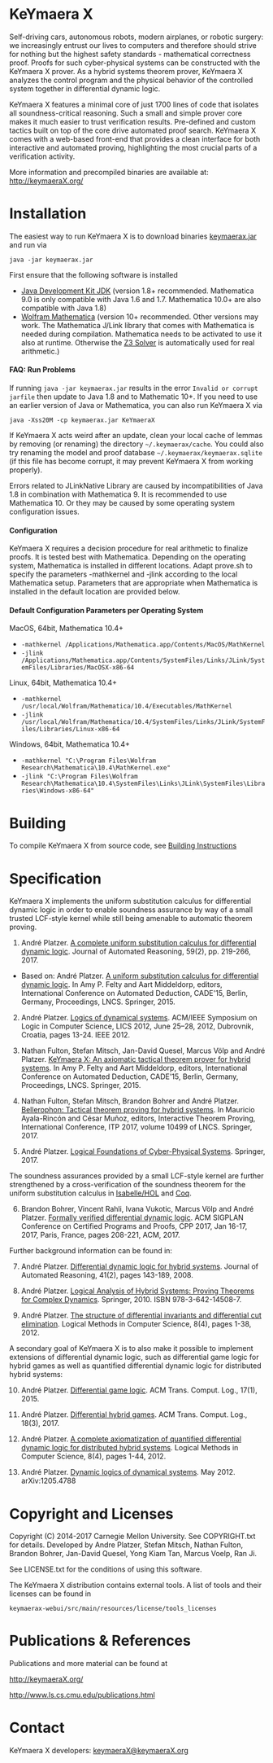 KeYmaera X
==========

Self-driving cars, autonomous robots, modern airplanes, or robotic surgery: we increasingly entrust our lives to computers and therefore should strive for nothing but the highest safety standards - mathematical correctness proof. Proofs for such cyber-physical systems can be constructed with the KeYmaera X prover. As a hybrid systems theorem prover, KeYmaera X analyzes the control program and the physical behavior of the controlled system together in differential dynamic logic.

KeYmaera X features a minimal core of just 1700 lines of code that isolates all soundness-critical reasoning. Such a small and simple prover core makes it much easier to trust verification results. Pre-defined and custom tactics built on top of the core drive automated proof search. KeYmaera X comes with a web-based front-end that provides a clean interface for both interactive and automated proving, highlighting the most crucial parts of a verification activity.

More information and precompiled binaries are available at:
  http://keymaeraX.org/

Installation
============
The easiest way to run KeYmaera X is to download binaries 
[keymaerax.jar](http://keymaerax.org/keymaerax.jar) and run via

    java -jar keymaerax.jar

First ensure that the following software is installed
- [Java Development Kit JDK](https://java.com/download)
  (version 1.8+ recommended. Mathematica 9.0 is only compatible with Java 1.6 and 1.7. Mathematica 10.0+ are also compatible with Java 1.8)
- [Wolfram Mathematica](https://www.wolfram.com/mathematica/)
  (version 10+ recommended. Other versions may work.
  The Mathematica J/Link library that comes with Mathematica is needed during compilation. Mathematica needs to be activated to use it also at runtime.
  Otherwise the [Z3 Solver](https://github.com/Z3Prover/z3) is automatically used for real arithmetic.)

#### FAQ: Run Problems

If running `java -jar keymaerax.jar` results in the error `Invalid or corrupt jarfile` then update to Java 1.8 and to Mathematic 10+.
If you need to use an earlier version of Java or Mathematica, you can also run KeYmaera X via

    java -Xss20M -cp keymaerax.jar KeYmaeraX

If KeYmaera X acts weird after an update, clean your local cache of lemmas by removing (or renaming) the directory `~/.keymaerax/cache`.
You could also try renaming the model and proof database `~/.keymaerax/keymaerax.sqlite` (if this file has become corrupt, it may prevent KeYmaera X from working properly).

Errors related to JLinkNative Library are caused by incompatibilities of Java 1.8 in combination with Mathematica 9. It is recommended to use Mathematica 10. Or they may be caused by some operating system configuration issues.

#### Configuration
KeYmaera X requires a decision procedure for real arithmetic to finalize proofs. It is tested best with Mathematica.
Depending on the operating system, Mathematica is installed in different locations. Adapt prove.sh to specify the
parameters -mathkernel and -jlink according to the local Mathematica setup. Parameters that are appropriate when
Mathematica is installed in the default location are provided below.

#### Default Configuration Parameters per Operating System
MacOS, 64bit, Mathematica 10.4+
* `-mathkernel /Applications/Mathematica.app/Contents/MacOS/MathKernel`
* `-jlink /Applications/Mathematica.app/Contents/SystemFiles/Links/JLink/SystemFiles/Libraries/MacOSX-x86-64`

Linux, 64bit, Mathematica 10.4+
* `-mathkernel /usr/local/Wolfram/Mathematica/10.4/Executables/MathKernel`
* `-jlink /usr/local/Wolfram/Mathematica/10.4/SystemFiles/Links/JLink/SystemFiles/Libraries/Linux-x86-64`

Windows, 64bit, Mathematica 10.4+
* `-mathkernel "C:\Program Files\Wolfram Research\Mathematica\10.4\MathKernel.exe"`
* `-jlink "C:\Program Files\Wolfram Research\Mathematica\10.4\SystemFiles\Links\JLink\SystemFiles\Libraries\Windows-x86-64"`

Building
========
To compile KeYmaera X from source code, see [Building Instructions](https://github.com/LS-Lab/KeYmaeraX-release/wiki/Building-Instructions)


Specification
=============

KeYmaera X implements the uniform substitution calculus for differential dynamic logic in order to enable soundness assurance by way of a small trusted LCF-style kernel while still being amenable to automatic theorem proving.

1. André Platzer. 
[A complete uniform substitution calculus for differential dynamic logic](http://dx.doi.org/10.1007/s10817-016-9385-1). 
Journal of Automated Reasoning, 59(2), pp. 219-266, 2017.
* Based on: André Platzer. 
[A uniform substitution calculus for differential dynamic logic](http://dx.doi.org/10.1007/978-3-319-21401-6_32). 
In Amy P. Felty and Aart Middeldorp, editors, International Conference on Automated Deduction, CADE'15, Berlin, Germany, Proceedings, LNCS. Springer, 2015.

2. André Platzer.
[Logics of dynamical systems](http://dx.doi.org/10.1109/LICS.2012.13).
ACM/IEEE Symposium on Logic in Computer Science, LICS 2012, June 25–28, 2012, Dubrovnik, Croatia, pages 13-24. IEEE 2012.

3. Nathan Fulton, Stefan Mitsch, Jan-David Quesel, Marcus Völp and André Platzer. 
[KeYmaera X: An axiomatic tactical theorem prover for hybrid systems](http://dx.doi.org/10.1007/978-3-319-21401-6_36). 
In Amy P. Felty and Aart Middeldorp, editors, International Conference on Automated Deduction, CADE'15, Berlin, Germany, Proceedings, LNCS. Springer, 2015. 

4. Nathan Fulton, Stefan Mitsch, Brandon Bohrer and André Platzer. 
[Bellerophon: Tactical theorem proving for hybrid systems](http://dx.doi.org/10.1007/978-3-319-66107-0_14). 
In Mauricio Ayala-Rincón and César Muñoz, editors, Interactive Theorem Proving, International Conference, ITP 2017, volume 10499 of LNCS. Springer, 2017. 

5. André Platzer.
[Logical Foundations of Cyber-Physical Systems](http://lfcps.org/lfcps/).
Springer, 2017.

The soundness assurances provided by a small LCF-style kernel are further strengthened by a cross-verification of the soundness theorem for the uniform substitution calculus in [Isabelle/HOL](https://github.com/LS-Lab/Isabelle-dL) and [Coq](https://github.com/LS-Lab/Coq-dL).

6. Brandon Bohrer, Vincent Rahli, Ivana Vukotic, Marcus Völp and André Platzer.
[Formally verified differential dynamic logic](http://dx.doi.org/10.1145/3018610.3018616).
ACM SIGPLAN Conference on Certified Programs and Proofs, CPP 2017, Jan 16-17, 2017, Paris, France, pages 208-221, ACM, 2017.


Further background information can be found in:

7. André Platzer.
[Differential dynamic logic for hybrid systems](http://dx.doi.org/10.1007/s10817-008-9103-8).
Journal of Automated Reasoning, 41(2), pages 143-189, 2008.

8. André Platzer.
[Logical Analysis of Hybrid Systems: Proving Theorems for Complex Dynamics](http://dx.doi.org/10.1007/978-3-642-14509-4).
Springer, 2010. ISBN 978-3-642-14508-7. 

9. André Platzer.
[The structure of differential invariants and differential cut elimination](http://dx.doi.org/10.2168/LMCS-8(4:16)2012).
Logical Methods in Computer Science, 8(4), pages 1-38, 2012. 

A secondary goal of KeYmaera X is to also make it possible to implement extensions of differential dynamic logic, such as differential game logic for hybrid games as well as quantified differential dynamic logic for distributed hybrid systems:

10. André Platzer. 
[Differential game logic](http://dx.doi.org/10.1145/2817824). 
ACM Trans. Comput. Log., 17(1), 2015.

11. André Platzer. 
[Differential hybrid games](http://dx.doi.org/10.1145/3091123). 
ACM Trans. Comput. Log., 18(3), 2017.

12. André Platzer.
[A complete axiomatization of quantified differential dynamic logic for distributed hybrid systems](http://dx.doi.org/10.2168/LMCS-8(4:17)2012).
Logical Methods in Computer Science, 8(4), pages 1-44, 2012.

13. André Platzer.
[Dynamic logics of dynamical systems](http://arxiv.org/abs/1205.4788).
May 2012.
arXiv:1205.4788

Copyright and Licenses
======================

Copyright (C) 2014-2017 Carnegie Mellon University. See COPYRIGHT.txt for details.
Developed by Andre Platzer, Stefan Mitsch, Nathan Fulton, Brandon Bohrer, Jan-David Quesel, Yong Kiam Tan, Marcus Voelp, Ran Ji.

See LICENSE.txt for the conditions of using this software.

The KeYmaera X distribution contains external tools. A list of tools and their licenses can be found in

    keymaerax-webui/src/main/resources/license/tools_licenses

Publications & References
=======================

Publications and more material can be found at

http://keymaeraX.org/

http://www.ls.cs.cmu.edu/publications.html

Contact
=======

KeYmaera X developers: keymaeraX@keymaeraX.org
